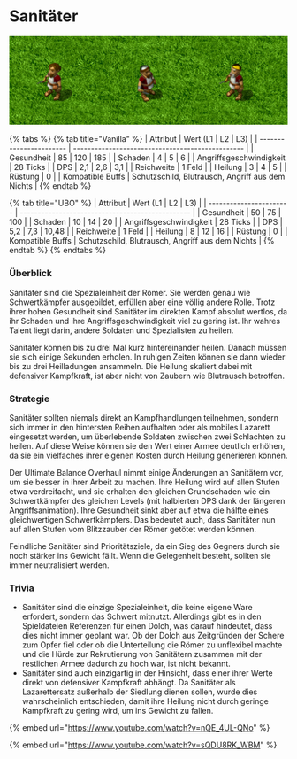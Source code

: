 # Sanitäter

![Level 1, 2 und 3 Sanitäter in einer Reihe](../.gitbook/assets/Sanilineup.png)

{% tabs %}
{% tab title="Vanilla" %}
| Attribut                | Wert (L1 \| L2 \| L3)                            |
| ----------------------- | ------------------------------------------------ |
| Gesundheit              | 85 \| 120 \| 185                                 |
| Schaden                 | 4 \| 5 \| 6                                      |
| Angriffsgeschwindigkeit | 28 Ticks                                         |
| DPS                     | 2,1 \| 2,6 \| 3,1                                |
| Reichweite              | 1 Feld                                           |
| Heilung                 | 3 \| 4 \| 5                                      |
| Rüstung                 | 0                                                |
| Kompatible Buffs        | Schutzschild, Blutrausch, Angriff aus dem Nichts |
{% endtab %}

{% tab title="UBO" %}
| Attribut                | Wert (L1 \| L2 \| L3)                            |
| ----------------------- | ------------------------------------------------ |
| Gesundheit              | 50 \| 75 \| 100                                  |
| Schaden                 | 10 \| 14 \| 20                                   |
| Angriffsgeschwindigkeit | 28 Ticks                                         |
| DPS                     | 5,2 \| 7,3 \| 10,48                              |
| Reichweite              | 1 Feld                                           |
| Heilung                 | 8 \| 12 \| 16                                    |
| Rüstung                 | 0                                                |
| Kompatible Buffs        | Schutzschild, Blutrausch, Angriff aus dem Nichts |
{% endtab %}
{% endtabs %}

### Überblick

Sanitäter sind die Spezialeinheit der Römer. Sie werden genau wie Schwertkämpfer ausgebildet, erfüllen aber eine völlig andere Rolle. Trotz ihrer hohen Gesundheit sind Sanitäter im direkten Kampf absolut wertlos, da ihr Schaden und ihre Angriffsgeschwindigkeit viel zu gering ist. Ihr wahres Talent liegt darin, andere Soldaten und Spezialisten zu heilen.

Sanitäter können bis zu drei Mal kurz hintereinander heilen. Danach müssen sie sich einige Sekunden erholen. In ruhigen Zeiten können sie dann wieder bis zu drei Heilladungen ansammeln. Die Heilung skaliert dabei mit defensiver Kampfkraft, ist aber nicht von Zaubern wie Blutrausch betroffen.

### Strategie

Sanitäter sollten niemals direkt an Kampfhandlungen teilnehmen, sondern sich immer in den hintersten Reihen aufhalten oder als mobiles Lazarett eingesetzt werden, um überlebende Soldaten zwischen zwei Schlachten zu heilen. Auf diese Weise können sie den Wert einer Armee deutlich erhöhen, da sie ein vielfaches ihrer eigenen Kosten durch Heilung generieren können.&#x20;

Der Ultimate Balance Overhaul nimmt einige Änderungen an Sanitätern vor, um sie besser in ihrer Arbeit zu machen. Ihre Heilung wird auf allen Stufen etwa verdreifacht, und sie erhalten den gleichen Grundschaden wie ein Schwertkämpfer des gleichen Levels (mit halbierten DPS dank der längeren Angriffsanimation). Ihre Gesundheit sinkt aber auf etwa die hälfte eines gleichwertigen Schwertkämpfers. Das bedeutet auch, dass Sanitäter nun auf allen Stufen vom Blitzzauber der Römer getötet werden können.

Feindliche Sanitäter sind Prioritätsziele, da ein Sieg des Gegners durch sie noch stärker ins Gewicht fällt. Wenn die Gelegenheit besteht, sollten sie immer neutralisiert werden.

### Trivia

* Sanitäter sind die einzige Spezialeinheit, die keine eigene Ware erfordert, sondern das Schwert mitnutzt. Allerdings gibt es in den Spieldateien Referenzen für einen Dolch, was darauf hindeutet, dass dies nicht immer geplant war. Ob der Dolch aus Zeitgründen der Schere zum Opfer fiel oder ob die Unterteilung die Römer zu unflexibel machte und die Hürde zur Rekrutierung von Sanitätern zusammen mit der restlichen Armee dadurch zu hoch war, ist nicht bekannt.
* Sanitäter sind auch einzigartig in der Hinsicht, dass einer ihrer Werte direkt von defensiver Kampfkraft abhängt. Da Sanitäter als Lazarettersatz außerhalb der Siedlung dienen sollen, wurde dies wahrscheinlich entschieden, damit ihre Heilung nicht durch geringe Kampfkraft zu gering wird, um ins Gewicht zu fallen.

{% embed url="https://www.youtube.com/watch?v=nQE_4UL-QNo" %}

{% embed url="https://www.youtube.com/watch?v=sQDU8RK_WBM" %}
